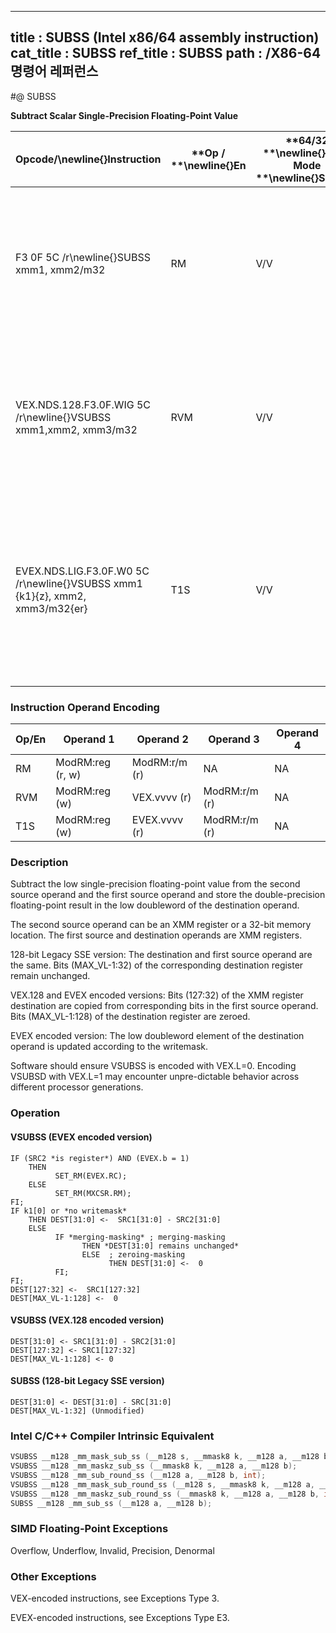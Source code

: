 ----------------------------
title : SUBSS (Intel x86/64 assembly instruction)
cat_title : SUBSS
ref_title : SUBSS
path : /X86-64 명령어 레퍼런스
----------------------------
#@ SUBSS

**Subtract Scalar Single-Precision Floating-Point Value**

|**Opcode/**\newline{}**Instruction**|**Op / **\newline{}**En**|**64/32 **\newline{}**bit Mode **\newline{}**Support**|**CPUID **\newline{}**Feature **\newline{}**Flag**|**Description**|
|------------------------------------|-------------------------|------------------------------------------------------|--------------------------------------------------|---------------|
|F3 0F 5C /r\newline{}SUBSS xmm1, xmm2/m32|RM|V/V|SSE|Subtract the low single-precision floating-point value in xmm2/m32 from xmm1 and store the result in xmm1.|
|VEX.NDS.128.F3.0F.WIG 5C /r\newline{}VSUBSS xmm1,xmm2, xmm3/m32|RVM|V/V|AVX|Subtract the low single-precision floating-point value in xmm3/m32 from xmm2 and store the result in xmm1.|
|EVEX.NDS.LIG.F3.0F.W0 5C /r\newline{}VSUBSS xmm1 {k1}{z}, xmm2, xmm3/m32{er}|T1S|V/V|AVX512F|Subtract the low single-precision floating-point value in xmm3/m32 from xmm2 and store the result in xmm1 under writemask k1.|
### Instruction Operand Encoding


|Op/En|Operand 1|Operand 2|Operand 3|Operand 4|
|-----|---------|---------|---------|---------|
|RM|ModRM:reg (r, w)|ModRM:r/m (r)|NA|NA|
|RVM|ModRM:reg (w)|VEX.vvvv (r)|ModRM:r/m (r)|NA|
|T1S|ModRM:reg (w)|EVEX.vvvv (r)|ModRM:r/m (r)|NA|
### Description


Subtract the low single-precision floating-point value from the second source operand and the first source operand and store the double-precision floating-point result in the low doubleword of the destination operand.

The second source operand can be an XMM register or a 32-bit memory location. The first source and destination operands are XMM registers. 

128-bit Legacy SSE version: The destination and first source operand are the same. Bits (MAX_VL-1:32) of the corresponding destination register remain unchanged.

VEX.128 and EVEX encoded versions: Bits (127:32) of the XMM register destination are copied from corresponding bits in the first source operand. Bits (MAX_VL-1:128) of the destination register are zeroed.

EVEX encoded version: The low doubleword element of the destination operand is updated according to the writemask.

Software should ensure VSUBSS is encoded with VEX.L=0. Encoding VSUBSD with VEX.L=1 may encounter unpre-dictable behavior across different processor generations.


### Operation
#### VSUBSS (EVEX encoded version)
```info-verb
IF (SRC2 *is register*) AND (EVEX.b = 1) 
    THEN
          SET_RM(EVEX.RC);
    ELSE 
          SET_RM(MXCSR.RM);
FI;
IF k1[0] or *no writemask*
    THEN DEST[31:0]  <-  SRC1[31:0] - SRC2[31:0]
    ELSE 
          IF *merging-masking* ; merging-masking
                THEN *DEST[31:0] remains unchanged*
                ELSE  ; zeroing-masking
                      THEN DEST[31:0] <-   0
          FI;
FI;
DEST[127:32]  <-  SRC1[127:32]
DEST[MAX_VL-1:128] <-   0
```
#### VSUBSS (VEX.128 encoded version)
```info-verb
DEST[31:0] <-  SRC1[31:0] - SRC2[31:0]
DEST[127:32] <-  SRC1[127:32]
DEST[MAX_VL-1:128]  <- 0
```
#### SUBSS (128-bit Legacy SSE version)
```info-verb
DEST[31:0] <-  DEST[31:0] - SRC[31:0]
DEST[MAX_VL-1:32] (Unmodified)
```

### Intel C/C++ Compiler Intrinsic Equivalent

```cpp
VSUBSS __m128 _mm_mask_sub_ss (__m128 s, __mmask8 k, __m128 a, __m128 b);
VSUBSS __m128 _mm_maskz_sub_ss (__mmask8 k, __m128 a, __m128 b);
VSUBSS __m128 _mm_sub_round_ss (__m128 a, __m128 b, int);
VSUBSS __m128 _mm_mask_sub_round_ss (__m128 s, __mmask8 k, __m128 a, __m128 b, int);
VSUBSS __m128 _mm_maskz_sub_round_ss (__mmask8 k, __m128 a, __m128 b, int);
SUBSS __m128 _mm_sub_ss (__m128 a, __m128 b);
```
### SIMD Floating-Point Exceptions


Overflow, Underflow, Invalid, Precision, Denormal

### Other Exceptions


VEX-encoded instructions, see Exceptions Type 3.

EVEX-encoded instructions, see Exceptions Type E3.


